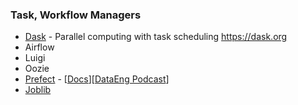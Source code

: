 ### Task, Workflow Managers
- [Dask](https://github.com/dask/dask) - Parallel computing with task scheduling https://dask.org
- Airflow
- Luigi
- Oozie
- [Prefect](https://github.com/PrefectHQ/prefect) - [[Docs](https://docs.prefect.io/)][[DataEng Podcast](https://www.dataengineeringpodcast.com/prefect-workflow-engine-episode-86/)]
- [Joblib](https://joblib.readthedocs.io/en/latest/)


